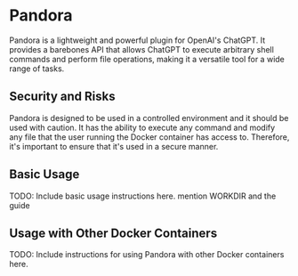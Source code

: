 # Pandora

Pandora is a lightweight and powerful plugin for OpenAI's ChatGPT. It provides a barebones API that allows ChatGPT to execute arbitrary shell commands and perform file operations, making it a versatile tool for a wide range of tasks.

## Security and Risks

Pandora is designed to be used in a controlled environment and it should be used with caution. It has the ability to execute any command and modify any file that the user running the Docker container has access to. Therefore, it's important to ensure that it's used in a secure manner.

## Basic Usage

TODO: Include basic usage instructions here. mention WORKDIR and the guide

## Usage with Other Docker Containers

TODO: Include instructions for using Pandora with other Docker containers here.